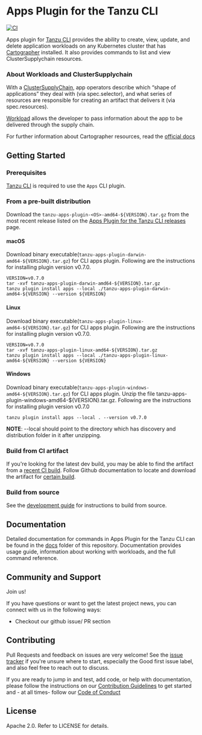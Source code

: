 # Apps Plugin for the Tanzu CLI

[![CI](https://github.com/vmware-tanzu/apps-cli-plugin/actions/workflows/ci.yaml/badge.svg)](https://github.com/vmware-tanzu/apps-cli-plugin/actions/workflows/ci.yaml)

Apps plugin for [Tanzu CLI](https://github.com/vmware-tanzu/tanzu-framework/tree/main/cmd/cli#installation) provides the ability to create, view, update, and delete application workloads on any Kubernetes cluster that has [Cartographer](https://cartographer.sh/) installed. It also provides commands to list and view ClusterSupplychain resources.

### <a id='About'></a>About Workloads and ClusterSupplychain

With a [ClusterSupplyChain](https://cartographer.sh/docs/v0.4.0/reference/ClusterSupplyChain), app operators describe which “shape of applications” they deal with (via spec.selector), and what series of resources are responsible for creating an artifact that delivers it (via spec.resources).

[Workload](https://cartographer.sh/docs/v0.4.0/reference/workload/) allows the developer to pass information about the app to be delivered through the supply chain. 

For further information about Cartographer resources, read the [official docs](https://github.com/vmware-tanzu/cartographer)

## Getting Started
### Prerequisites
[Tanzu CLI](https://github.com/vmware-tanzu/tanzu-framework/tree/main/cmd/cli#installation) is required to use the `Apps` CLI plugin.

### From a pre-built distribution
Download the `tanzu-apps-plugin-<OS>-amd64-${VERSION}.tar.gz` from the most recent release listed on the [Apps Plugin for the Tanzu CLI releases](https://github.com/vmware-tanzu/apps-cli-plugin/releases) page.

#### macOS 
Download binary executable(`tanzu-apps-plugin-darwin-amd64-${VERSION}.tar.gz`) for CLI apps plugin. Following are the instructions for installing plugin version v0.7.0.

```
VERSION=v0.7.0
tar -xvf tanzu-apps-plugin-darwin-amd64-${VERSION}.tar.gz
tanzu plugin install apps --local ./tanzu-apps-plugin-darwin-amd64-${VERSION} --version ${VERSION}
```

#### Linux
Download binary executable(`tanzu-apps-plugin-linux-amd64-${VERSION}.tar.gz`) for CLI apps plugin. Following are the instructions for installing plugin version v0.7.0.

```
VERSION=v0.7.0
tar -xvf tanzu-apps-plugin-linux-amd64-${VERSION}.tar.gz
tanzu plugin install apps --local ./tanzu-apps-plugin-linux-amd64-${VERSION} --version ${VERSION}
```

#### Windows
Download binary executable(`tanzu-apps-plugin-windows-amd64-${VERSION}.tar.gz`) for CLI apps plugin. Unzip the file tanzu-apps-plugin-windows-amd64-${VERSION}.tar.gz. Following are the instructions for installing plugin version v0.7.0 

```
tanzu plugin install apps --local . --version v0.7.0
```

**NOTE**: --local should point to the directory which has discovery and distribution folder in it after unzipping.

### Build from CI artifact

If you're looking for the latest dev build, you may be able to find the artifact from a [recent CI build](https://github.com/vmware-tanzu/apps-cli-plugin/actions/workflows/ci.yaml?query=branch%3Amain+event%3Apush). Follow Github documentation to locate and download the artifact for [certain build](https://docs.github.com/en/actions/managing-workflow-runs/downloading-workflow-artifacts).

### Build from source

See the [development guide](./DEVELOPMENT.md) for instructions to build from source.

## Documentation

Detailed documentation for commands in Apps Plugin for the Tanzu CLI can be found in the [docs](./docs/README.md) folder of this repository. Documentation provides usage guide, information about working with workloads, and the full command reference.

## Community and Support

Join us!

If you have questions or want to get the latest project news, you can connect with us in the following ways:
- Checkout our github issue/ PR section

## Contributing

Pull Requests and feedback on issues are very welcome! See the [issue tracker](https://github.com/vmware-tanzu/apps-cli-plugin/issues) if you're unsure where to start, especially the Good first issue label, and also feel free to reach out to discuss.

If you are ready to jump in and test, add code, or help with documentation, please follow the instructions on our [Contribution Guidelines](./CONTRIBUTING.md) to get started and - at all times- follow our [Code of Conduct](./CODE_OF_CONDUCT.md)

## License

Apache 2.0. Refer to LICENSE for details.